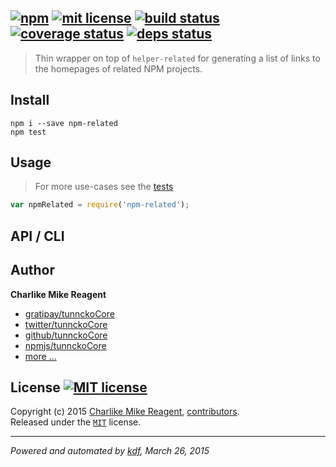## [![npm][npmjs-img]][npmjs-url] [![mit license][license-img]][license-url] [![build status][travis-img]][travis-url] [![coverage status][coveralls-img]][coveralls-url] [![deps status][daviddm-img]][daviddm-url]

> Thin wrapper on top of `helper-related` for generating a list of links to the homepages of related NPM projects.

## Install
```
npm i --save npm-related
npm test
```


## Usage
> For more use-cases see the [tests](./test.js)

```js
var npmRelated = require('npm-related');
```


## API / CLI


## Author
**Charlike Mike Reagent**
+ [gratipay/tunnckoCore][author-gratipay]
+ [twitter/tunnckoCore][author-twitter]
+ [github/tunnckoCore][author-github]
+ [npmjs/tunnckoCore][author-npmjs]
+ [more ...][contrib-more]


## License [![MIT license][license-img]][license-url]
Copyright (c) 2015 [Charlike Mike Reagent][contrib-more], [contributors][contrib-graf].  
Released under the [`MIT`][license-url] license.


[npmjs-url]: http://npm.im/npm-related
[npmjs-img]: https://img.shields.io/npm/v/npm-related.svg?style=flat&label=npm-related

[coveralls-url]: https://coveralls.io/r/tunnckoCore/npm-related?branch=master
[coveralls-img]: https://img.shields.io/coveralls/tunnckoCore/npm-related.svg?style=flat

[license-url]: https://github.com/tunnckoCore/npm-related/blob/master/license.md
[license-img]: https://img.shields.io/badge/license-MIT-blue.svg?style=flat

[travis-url]: https://travis-ci.org/tunnckoCore/npm-related
[travis-img]: https://img.shields.io/travis/tunnckoCore/npm-related.svg?style=flat

[daviddm-url]: https://david-dm.org/tunnckoCore/npm-related
[daviddm-img]: https://img.shields.io/david/tunnckoCore/npm-related.svg?style=flat

[author-gratipay]: https://gratipay.com/tunnckoCore
[author-twitter]: https://twitter.com/tunnckoCore
[author-github]: https://github.com/tunnckoCore
[author-npmjs]: https://npmjs.org/~tunnckocore

[contrib-more]: http://j.mp/1stW47C
[contrib-graf]: https://github.com/tunnckoCore/npm-related/graphs/contributors

***

_Powered and automated by [kdf](https://github.com/tunnckoCore), March 26, 2015_